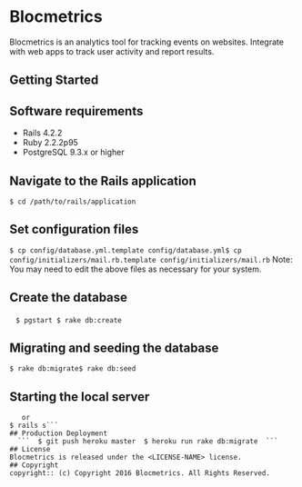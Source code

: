 # Blocmetrics
Blocmetrics is an analytics tool for tracking events on websites. Integrate with web apps to track user activity and report results.
## Getting Started
## Software requirements
- Rails 4.2.2
- Ruby 2.2.2p95
- PostgreSQL 9.3.x or higher
## Navigate to the Rails application
```$ cd /path/to/rails/application```
## Set configuration files
```$ cp config/database.yml.template config/database.yml$ cp config/initializers/mail.rb.template config/initializers/mail.rb```
Note:  You may need to edit the above files as necessary for your system.
## Create the database
 ``` $ pgstart $ rake db:create ```
## Migrating and seeding the database
```$ rake db:migrate$ rake db:seed```
## Starting the local server
```$ rails server
   or
$ rails s```
## Production Deployment
  ```  $ git push heroku master  $ heroku run rake db:migrate  ```
## License
Blocmetrics is released under the <LICENSE-NAME> license.
## Copyright
copyright:: (c) Copyright 2016 Blocmetrics. All Rights Reserved.
